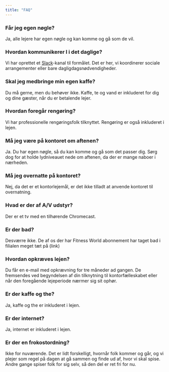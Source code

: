 ```yaml
---
title: "FAQ"
---
```


<div class="content-wrapper">

### Får jeg egen nøgle?

Ja, alle lejere har egen nøgle og kan komme og gå som de vil.

### Hvordan kommunikerer I i det daglige?

Vi har oprettet et [Slack](https://slack.com/)-kanal til formålet. Det er her, vi koordinerer sociale arrangementer eller bare dagligdagsnødvendigheder.

### Skal jeg medbringe min egen kaffe?

Du må gerne, men du behøver ikke. Kaffe, te og vand er inkluderet for dig og dine gæster, når du er betalende lejer.
		
### Hvordan foregår rengøring?

Vi har professionelle rengøringsfolk tilknyttet. Rengøring er også inkluderet i lejen.

### Må jeg være på kontoret om aftenen?

Ja. Du har egen nøgle, så du kan komme og gå som det passer dig. Sørg dog for at holde lydniveauet nede om aftenen, da der er mange naboer i nærheden.

### Må jeg overnatte på kontoret?

Nej, da det er et kontorlejemål, er det ikke tilladt at anvende kontoret til overnatning.

### Hvad er der af A/V udstyr?

Der er et tv med en tilhørende Chromecast.

### Er der bad?

Desværre ikke. De af os der har Fitness World abonnement har taget bad i filialen meget tæt på (link)

### Hvordan opkræves lejen?

Du får en e-mail med opkrævning for tre måneder ad gangen. De fremsendes ved begyndelsen af din tilknytning til kontorfælleskabet eller når den foregående lejeperiode nærmer sig sit ophør.

### Er der kaffe og the?

Ja, kaffe og the er inkluderet i lejen.

### Er der internet?

Ja, internet er inkluderet i lejen.

### Er der en frokostordning?

Ikke for nuværende. Det er lidt forskelligt, hvornår folk kommer og går, og vi plejer som regel på dagen at gå sammen og finde ud af, hvor vi skal spise. Andre gange spiser folk for sig selv, så den del er ret fri for nu.

</div>